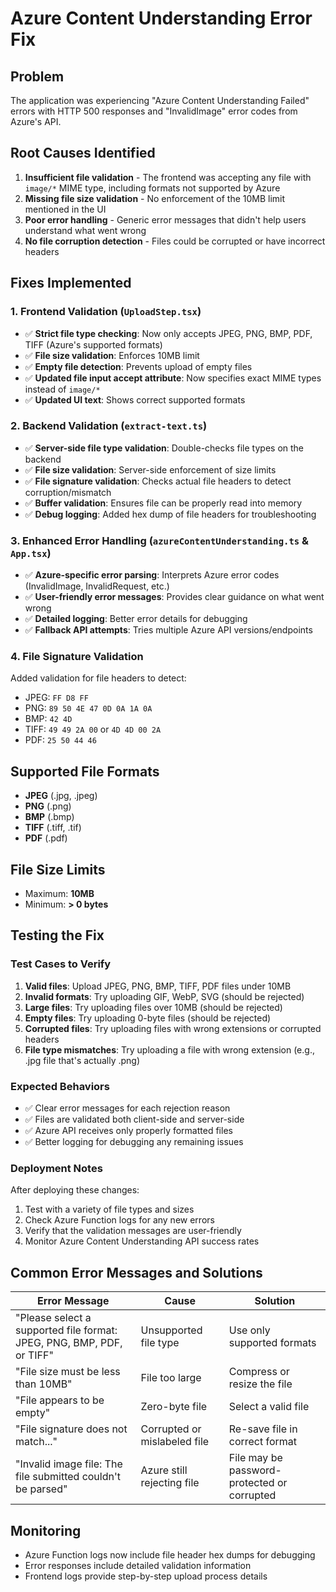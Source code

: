 # Azure Content Understanding Error Fix

## Problem
The application was experiencing "Azure Content Understanding Failed" errors with HTTP 500 responses and "InvalidImage" error codes from Azure's API.

## Root Causes Identified
1. **Insufficient file validation** - The frontend was accepting any file with `image/*` MIME type, including formats not supported by Azure
2. **Missing file size validation** - No enforcement of the 10MB limit mentioned in the UI
3. **Poor error handling** - Generic error messages that didn't help users understand what went wrong
4. **No file corruption detection** - Files could be corrupted or have incorrect headers

## Fixes Implemented

### 1. Frontend Validation (`UploadStep.tsx`)
- ✅ **Strict file type checking**: Now only accepts JPEG, PNG, BMP, PDF, TIFF (Azure's supported formats)
- ✅ **File size validation**: Enforces 10MB limit
- ✅ **Empty file detection**: Prevents upload of empty files
- ✅ **Updated file input accept attribute**: Now specifies exact MIME types instead of `image/*`
- ✅ **Updated UI text**: Shows correct supported formats

### 2. Backend Validation (`extract-text.ts`)
- ✅ **Server-side file type validation**: Double-checks file types on the backend
- ✅ **File size validation**: Server-side enforcement of size limits
- ✅ **File signature validation**: Checks actual file headers to detect corruption/mismatch
- ✅ **Buffer validation**: Ensures file can be properly read into memory
- ✅ **Debug logging**: Added hex dump of file headers for troubleshooting

### 3. Enhanced Error Handling (`azureContentUnderstanding.ts` & `App.tsx`)
- ✅ **Azure-specific error parsing**: Interprets Azure error codes (InvalidImage, InvalidRequest, etc.)
- ✅ **User-friendly error messages**: Provides clear guidance on what went wrong
- ✅ **Detailed logging**: Better error details for debugging
- ✅ **Fallback API attempts**: Tries multiple Azure API versions/endpoints

### 4. File Signature Validation
Added validation for file headers to detect:
- JPEG: `FF D8 FF`
- PNG: `89 50 4E 47 0D 0A 1A 0A`
- BMP: `42 4D`
- TIFF: `49 49 2A 00` or `4D 4D 00 2A`
- PDF: `25 50 44 46`

## Supported File Formats
- **JPEG** (.jpg, .jpeg)
- **PNG** (.png)
- **BMP** (.bmp)
- **TIFF** (.tiff, .tif)
- **PDF** (.pdf)

## File Size Limits
- Maximum: **10MB**
- Minimum: **> 0 bytes**

## Testing the Fix

### Test Cases to Verify
1. **Valid files**: Upload JPEG, PNG, BMP, TIFF, PDF files under 10MB
2. **Invalid formats**: Try uploading GIF, WebP, SVG (should be rejected)
3. **Large files**: Try uploading files over 10MB (should be rejected)
4. **Empty files**: Try uploading 0-byte files (should be rejected)
5. **Corrupted files**: Try uploading files with wrong extensions or corrupted headers
6. **File type mismatches**: Try uploading a file with wrong extension (e.g., .jpg file that's actually .png)

### Expected Behaviors
- ✅ Clear error messages for each rejection reason
- ✅ Files are validated both client-side and server-side
- ✅ Azure API receives only properly formatted files
- ✅ Better logging for debugging any remaining issues

### Deployment Notes
After deploying these changes:
1. Test with a variety of file types and sizes
2. Check Azure Function logs for any new errors
3. Verify that the validation messages are user-friendly
4. Monitor Azure Content Understanding API success rates

## Common Error Messages and Solutions

| Error Message | Cause | Solution |
|---------------|-------|----------|
| "Please select a supported file format: JPEG, PNG, BMP, PDF, or TIFF" | Unsupported file type | Use only supported formats |
| "File size must be less than 10MB" | File too large | Compress or resize the file |
| "File appears to be empty" | Zero-byte file | Select a valid file |
| "File signature does not match..." | Corrupted or mislabeled file | Re-save file in correct format |
| "Invalid image file: The file submitted couldn't be parsed" | Azure still rejecting file | File may be password-protected or corrupted |

## Monitoring
- Azure Function logs now include file header hex dumps for debugging
- Error responses include detailed validation information
- Frontend logs provide step-by-step upload process details
